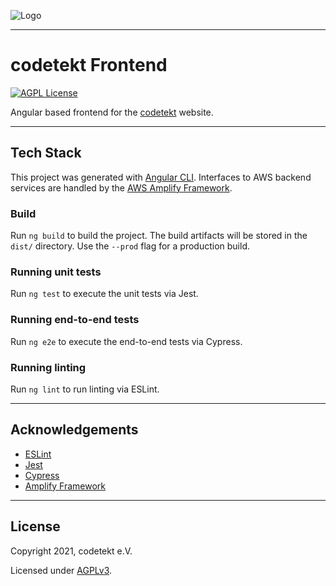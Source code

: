 ![Logo](https://codetekt-logo.s3.eu-central-1.amazonaws.com/codetekt_V2_rgb%404x.png)

---

# codetekt Frontend

[![AGPL License](https://img.shields.io/badge/license-AGPL-blue.svg)](http://www.gnu.org/licenses/agpl-3.0)

Angular based frontend for the [codetekt](https://codetekt.org) website.

---

## Tech Stack

This project was generated with [Angular CLI](https://github.com/angular/angular-cli).
Interfaces to AWS backend services are handled by the [AWS Amplify Framework](https://aws.amazon.com/de/amplify/).

### Build

Run `ng build` to build the project. The build artifacts will be stored in the `dist/` directory. Use the `--prod` flag for a production build.

### Running unit tests

Run `ng test` to execute the unit tests via Jest.

### Running end-to-end tests

Run `ng e2e` to execute the end-to-end tests via Cypress.

### Running linting

Run `ng lint` to run linting via ESLint.

---

## Acknowledgements

- [ESLint](https://eslint.org/)
- [Jest](https://jestjs.io/)
- [Cypress](https://www.cypress.io/)
- [Amplify Framework](https://aws.amazon.com/de/amplify/)

---

## License

Copyright 2021, codetekt e.V.

Licensed under [AGPLv3](https://www.gnu.org/licenses/agpl-3.0.html).
